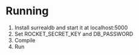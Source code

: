 # Running
1. Install surrealdb and start it at localhost:5000
2. Set ROCKET_SECRET_KEY and DB_PASSWORD
3. Compile
4. Run

